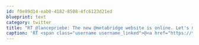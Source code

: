 ```yaml
---
id: f0e89d14-eab0-4182-8508-4fc6123d21ed
blueprint: text
category: twitter
title: "RT @lancepriebe: The new @metabridge website is online. Let's meet! metabridge.ca"
caption: 'RT <span class="username username_linked">@<a href="https://twitter.com/lancepriebe" title="Lance Priebe">lancepriebe</a></span>: The new <span class="username username_linked">@<a href="https://twitter.com/metabridge" title="Metabridge">metabridge</a></span> website is online. Let''s meet! <a href="http://www.metabridge.ca/" title="http://www.metabridge.ca/" class="link link_untco">metabridge.ca</a>'
---
```

